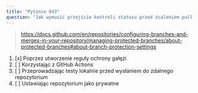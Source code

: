 ```yaml
---
title: "Pytanie 043"
question: "Jak wymusić przejście kontroli statusu przed scaleniem pull requesta do gałęzi `main`?"
---
```



> https://docs.github.com/en/repositories/configuring-branches-and-merges-in-your-repository/managing-protected-branches/about-protected-branches#about-branch-protection-settings
1. [x] Poprzez utworzenie reguły ochrony gałęzi
1. [ ] Korzystając z GitHub Actions
1. [ ] Przeprowadzając testy lokalnie przed wysłaniem do zdalnego repozytorium
1. [ ] Ustawiając repozytorium jako prywatne
